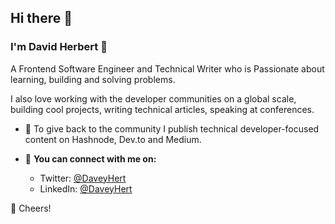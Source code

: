## Hi there 👋

### I'm David Herbert 🤖

A Frontend Software Engineer and Technical Writer who is Passionate about learning, building and solving problems.

I also love working with the developer communities on a global scale, building cool projects, writing technical articles, speaking at conferences.

* 📝 To give back to the community I publish technical developer-focused content on Hashnode, Dev.to and Medium.


* 🚀 **You can connect with me on:**
   - Twitter: [@DaveyHert](https://twitter.com/DaveyHert)
   - LinkedIn: [@DaveyHert](https://www.linkedin.com/in/daveyhert/)


🥂 Cheers!

<!--- [Profile views](https://gpvc.arturio.dev/DaveyHert) -->
